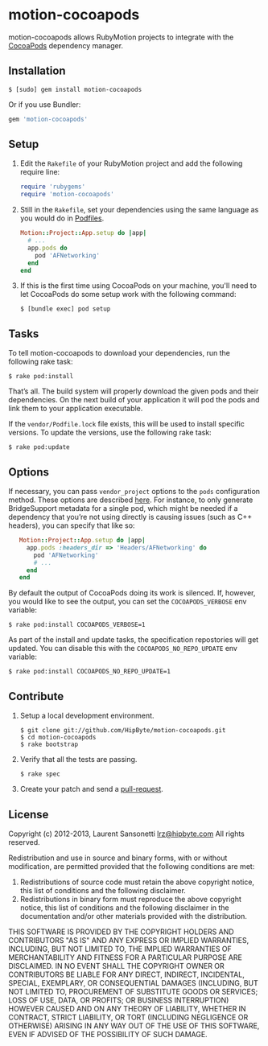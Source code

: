 # motion-cocoapods

motion-cocoapods allows RubyMotion projects to integrate with the
[CocoaPods](http://cocoapods.org) dependency manager.


## Installation

```
$ [sudo] gem install motion-cocoapods
```

Or if you use Bundler:

```ruby
gem 'motion-cocoapods'
```


## Setup

1. Edit the `Rakefile` of your RubyMotion project and add the following require
   line:

   ```ruby
   require 'rubygems'
   require 'motion-cocoapods'
   ```

2. Still in the `Rakefile`, set your dependencies using the same language as
   you would do in [Podfiles](http://docs.cocoapods.org/podfile.html).

   ```ruby
   Motion::Project::App.setup do |app|
     # ...
     app.pods do
       pod 'AFNetworking'
     end
   end
   ```

3. If this is the first time using CocoaPods on your machine, you'll need to
   let CocoaPods do some setup work with the following command:

   ```
   $ [bundle exec] pod setup
   ```


## Tasks

To tell motion-cocoapods to download your dependencies, run the following rake
task:

```
$ rake pod:install
```

That’s all. The build system will properly download the given pods and their
dependencies. On the next build of your application it will pod the pods and
link them to your application executable.

If the `vendor/Podfile.lock` file exists, this will be used to install specific
versions. To update the versions, use the following rake task:

```
$ rake pod:update
```

## Options

If necessary, you can pass `vendor_project` options to the `pods` configuration
method. These options are described [here](http://www.rubymotion.com/developer-center/guides/project-management/#_vendoring_3rd_party_libraries).
For instance, to only generate BridgeSupport metadata for a single pod, which
might be needed if a dependency that you’re not using directly is causing issues
(such as C++ headers), you can specify that like so:

```ruby
   Motion::Project::App.setup do |app|
     app.pods :headers_dir => 'Headers/AFNetworking' do
       pod 'AFNetworking'
       # ...
     end
   end
```

By default the output of CocoaPods doing its work is silenced. If, however, you
would like to see the output, you can set the `COCOAPODS_VERBOSE` env variable:

```
$ rake pod:install COCOAPODS_VERBOSE=1
```

As part of the install and update tasks, the specification repostories will get
updated. You can disable this with the `COCOAPODS_NO_REPO_UPDATE` env variable:

```
$ rake pod:install COCOAPODS_NO_REPO_UPDATE=1
```


## Contribute

1. Setup a local development environment.

   ```
   $ git clone git://github.com/HipByte/motion-cocoapods.git
   $ cd motion-cocoapods
   $ rake bootstrap
   ```

2. Verify that all the tests are passing.

   ```
   $ rake spec
   ```

3. Create your patch and send a
   [pull-request](http://help.github.com/send-pull-requests/).


## License

  Copyright (c) 2012-2013, Laurent Sansonetti <lrz@hipbyte.com>
  All rights reserved.
  
  Redistribution and use in source and binary forms, with or without
  modification, are permitted provided that the following conditions are met: 
  
  1. Redistributions of source code must retain the above copyright notice, this
     list of conditions and the following disclaimer. 
  2. Redistributions in binary form must reproduce the above copyright notice,
     this list of conditions and the following disclaimer in the documentation
     and/or other materials provided with the distribution. 
  
  THIS SOFTWARE IS PROVIDED BY THE COPYRIGHT HOLDERS AND CONTRIBUTORS "AS IS" AND
  ANY EXPRESS OR IMPLIED WARRANTIES, INCLUDING, BUT NOT LIMITED TO, THE IMPLIED
  WARRANTIES OF MERCHANTABILITY AND FITNESS FOR A PARTICULAR PURPOSE ARE
  DISCLAIMED. IN NO EVENT SHALL THE COPYRIGHT OWNER OR CONTRIBUTORS BE LIABLE FOR
  ANY DIRECT, INDIRECT, INCIDENTAL, SPECIAL, EXEMPLARY, OR CONSEQUENTIAL DAMAGES
  (INCLUDING, BUT NOT LIMITED TO, PROCUREMENT OF SUBSTITUTE GOODS OR SERVICES;
  LOSS OF USE, DATA, OR PROFITS; OR BUSINESS INTERRUPTION) HOWEVER CAUSED AND
  ON ANY THEORY OF LIABILITY, WHETHER IN CONTRACT, STRICT LIABILITY, OR TORT
  (INCLUDING NEGLIGENCE OR OTHERWISE) ARISING IN ANY WAY OUT OF THE USE OF THIS
  SOFTWARE, EVEN IF ADVISED OF THE POSSIBILITY OF SUCH DAMAGE.

